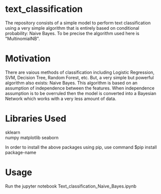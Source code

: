 # text_classification
The repository consists of a simple model to perform text classification using a very simple algorithm that is entirely based on conditional probability: Naive Bayes. To be precise the algorithm used here is "MultinomialNB". 

# Motivation
There are vaious methods of classification including Logistic Regression, SVM, Decision Tree, Random Forest, etc. But, a very simple but powerful algorithm also exists: Naive Bayes. This algorithm is based on an assumption of independence between the features. When independence assumption is to be overruled then the model is converted into a Bayesian Network which works with a very less amount of data. 


# Libraries Used
sklearn  
numpy 
matplotlib
seaborn

In order to install the above packages using pip, use command $pip install package-name

# Usage
Run the jupyter notebook Text_classification_Naive_Bayes.ipynb
